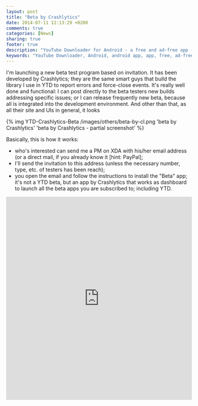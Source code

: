 ```yaml
---
layout: post
title: "Beta by Crashlytics"
date: 2014-07-11 12:13:29 +0200
comments: true
categories: [News]
sharing: true
footer: true
description: "YouTube Downloader for Android - a free and ad-free app - new beta program"
keywords: "YouTube Downloader, Android, android app, app, free, ad-free, no ads, dentex, video, YouTube, downloader"
---
```

I'm launching a new beta test program based on invitation. It has been developed by Crashlytics; they are the same smart guys that build the library I use in YTD to report errors and force-close events.
It's really well done and functional: I can post directly to the beta testers new builds addressing specific issues; or I can release frequently new beta, because all is integrated into the development environment. And other than that, as all their site and UIs in general, it looks 

{% img YTD-Crashlytics-Beta /images/others/beta-by-cl.png 'beta by Crashlytics' 'beta by Crashlytics - partial screenshot' %}

Basically, this is how it works:

- who's interested can send me a PM on XDA with his/her email address (or a direct mail, if you already know it [hint: PayPal];
- I'll send the invitation to this address (unless the necessary number, type, etc. of testers has been reach);
- you open the email and follow the instructions to install the "Beta" app; it's not a YTD beta, but an app by Crashlytics that works as dashboard to launch all the beta apps you are subscribed to; including YTD.

<iframe class="imgur-album" width="100%" height="550" frameborder="0" src="http://imgur.com/a/ZDBTc/embed"></iframe>
